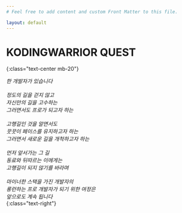 ```yaml
---
# Feel free to add content and custom Front Matter to this file.

layout: default
---
```


# KODINGWARRIOR QUEST
{:class="text-center mb-20"}

<i>한 개발자가 있습니다</i><br/>
<br/>
<i>정도의 길을 걷지 않고</i><br/>
<i>자신만의 길을 고수하는</i><br/>
<i>그러면서도 프로가 되고자 하는</i><br/>
<br/>
<i>고행길인 것을 알면서도</i><br/>
<i>꿋꿋이 페이스를 유지하고자 하는</i><br/>
<i>그러면서 새로운 길을 개척하고자 하는</i><br/>
<br/>
<i>먼저 앞서가는 그 길</i><br/>
<i>동료와 뒤따르는 이에게는</i><br/>
<i>고행길이 되지 않기를 바라며</i><br/>
<br/>
<i>마이너한 스택을 가진 개발자의</i><br/>
<i>롱런하는 프로 개발자가 되기 위한 여정은</i><br/>
<i>앞으로도 계속 됩니다</i><br/>
{:class="text-right"}
